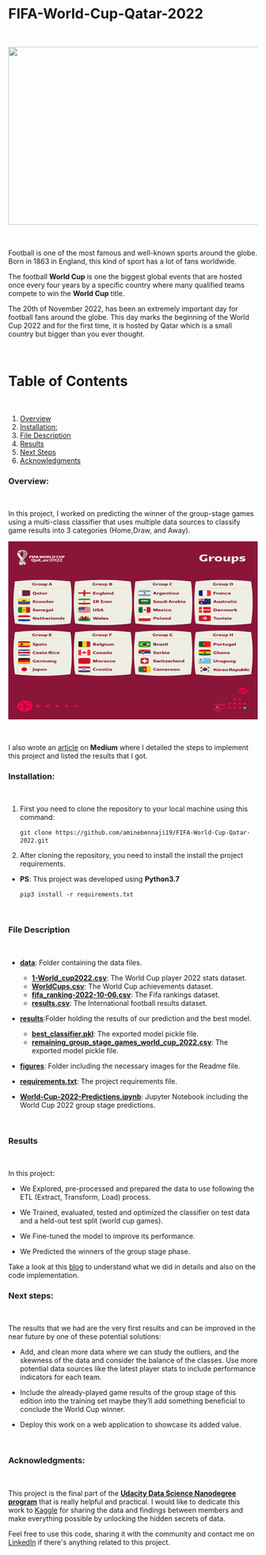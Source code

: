 # FIFA-World-Cup-Qatar-2022
<br>

<p align="center">
<img src="https://static-prod.adweek.com/wp-content/uploads/2022/10/FIFAWorldCupQatar2022Logo.jpg" width=640 height=360>
</p>
<br>

Football is one of the most famous and well-known sports around the globe. Born in 1863 in England, this kind of sport has a lot of fans worldwide.

The football **World Cup** is one the biggest global events that are hosted once every four years by a specific country where many qualified teams compete to win the **World Cup** title.

The 20th of November 2022, has been an extremely important day for football fans around the globe. This day marks the beginning of the World Cup 2022 and for the first time, it is hosted by Qatar which is a small country but bigger than you ever thought.






 
<br>

# Table of Contents
<br>

1. [Overview](#overview)
2. [Installation:](#installation)
3. [File Description](#file-desc)
4. [Results](#results)
5. [Next Steps](#next)
6. [Acknowledgments](#acknowledgments)



### Overview: <a name="overview"></a>
<br>

In this project, I worked on predicting the winner of the group-stage games using a multi-class classifier that uses multiple data sources to classify game results into 3 categories (Home,Draw, and Away).
<br>
<p align="center">
<img src="figures/groups.png" width=540 height=360>
</p>
<br>

I also wrote an [article](https://medium.com/@aminebenneji/world-cup-qatar-2022-group-stage-winners-you-didnt-know-about-d720fed4d98f) on **Medium** where I detailed the steps to implement this project and listed the results that I got.



### Installation:  <a name="installation"></a>
<br>

1. First you need to clone the repository to your local machine using this command:

    ```
    git clone https://github.com/aminebennaji19/FIFA-World-Cup-Qatar-2022.git
    ```

2. After cloning the repository, you need to install the install the project requirements.

- **PS**: This project was developed using **Python3.7**
    
    ```
    pip3 install -r requirements.txt
    ```
<br>

### File Description <a name="file-desc"></a>
<br>



* [**data**](data/): Folder containing the data files.

    * [**1-World_cup2022.csv**](data/1-World_cup2022.csv): The World Cup player 2022 stats dataset.
    * [**WorldCups.csv**](data/WorldCups.csv): The World Cup achievements dataset.
    * [**fifa_ranking-2022-10-06.csv**](data/fifa_ranking-2022-10-06.csv): The Fifa rankings dataset.
    * [**results.csv**](data/results.csv): The International football results dataset.

* [**results**](results/):Folder holding the results of our prediction and the best model.

    * [**best_classifier.pkl**](results/classifier.pkl): The exported model pickle file.
    * [**remaining_group_stage_games_world_cup_2022.csv**](results/remaining_group_stage_games_world_cup_2022.csv): The exported model pickle file.


* [**figures**](figures/): Folder including the necessary images for the Readme file.

* [**requirements.txt**](/requirements.txt): The project requirements file.

* [**World-Cup-2022-Predictions.ipynb**](notebooks/World-Cup-2022-Predictions.ipynb): 
        Jupyter Notebook including the World Cup 2022 group stage predictions.

<br>

### Results <a name="results"></a>
<br>

In this project:

- We Explored, pre-processed and prepared the data to use following the ETL (Extract, Transform, Load) process.

- We Trained, evaluated, tested and optimized the classifier on test data and a held-out test split (world cup games).
- We Fine-tuned the model to improve its performance.
- We Predicted the winners of the group stage phase.

Take a look at this [blog](https://medium.com/@aminebenneji/world-cup-qatar-2022-group-stage-winners-you-didnt-know-about-d720fed4d98f) to understand what we did in details and also on the code implementation.


### Next steps: <a name="next"></a>
<br>

The results that we had are the very first results and can be improved in the near future by one of these potential solutions:

- Add, and clean more data where we can study the outliers, and the skewness of the data and consider the balance of the classes.
Use more potential data sources like the latest player stats to include performance indicators for each team.

- Include the already-played game results of the group stage of this edition into the training set maybe they’ll add something beneficial to conclude the World Cup winner.

- Deploy this work on a web application to showcase its added value.


<br>

### Acknowledgments: <a name="acknowledgments"></a>

<br>

This project is the final part of the [**Udacity Data Science Nanodegree program**](https://www.udacity.com/course/data-scientist-nanodegree--nd025?utm_source=gsem_brand&utm_medium=ads_r&utm_campaign=12949497746_c_individuals&utm_term=130336578188&utm_keyword=data%20scientist%20nanodegree_e&gclid=Cj0KCQiAgribBhDkARIsAASA5bvkUHaXzaZyn66isK3HJReKaCFeYsvd6tCYfnhLYGFRGuv1KEiW69kaAh9kEALw_wcB) that is really helpful and practical. I would like to dedicate this work to [Kaggle](https://www.kaggle.com/) for sharing the data and findings between members and make everything possible by unlocking the hidden secrets of data.


Feel free to use this code, sharing it with the community and contact me on [LinkedIn](https://www.linkedin.com/in/mohamed-amine-bennaji/) if there's anything related to this project.